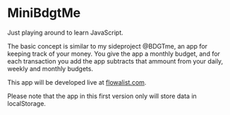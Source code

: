 MiniBdgtMe
==========

Just playing around to learn JavaScript.

The basic concept is similar to my sideproject @BDGTme, an app for keeping track of your money. You give the app a monthly budget, and for each transaction you add the app subtracts that ammount from your daily, weekly and monthly budgets.

This app will be developed live at <a href="http://flowalist.com">flowalist.com</a>.

Please note that the app in this first version only will store data in localStorage.